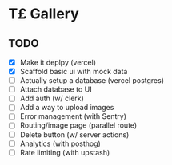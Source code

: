 # T£ Gallery

## TODO

- [x] Make it deplpy (vercel)
- [x] Scaffold basic ui with mock data
- [ ] Actually setup a database (vercel postgres)
- [ ] Attach database to UI
- [ ] Add auth (w/ clerk)
- [ ] Add a way to upload images
- [ ] Error management (with Sentry)
- [ ] Routing/image page (parallel route)
- [ ] Delete button (w/ server actions)
- [ ] Analytics (with posthog)
- [ ] Rate limiting (with upstash)
